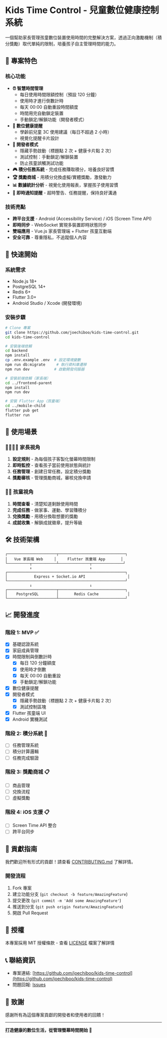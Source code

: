 # Kids Time Control - 兒童數位健康控制系統

一個幫助家長管理孩童數位裝置使用時間的完整解決方案，透過正向激勵機制（積分獎勵）取代單純的限制，培養孩子自主管理時間的能力。

## 🎯 專案特色

### 核心功能
- **⏰ 智慧時間管理**
  - 每日使用時間限額控制（預設 120 分鐘）
  - 使用時才進行倒數計時
  - 每天 00:00 自動重設時間額度
  - 時間用完自動鎖定裝置
  - 手動鎖定/解鎖功能（開發者模式）
- **💚 數位健康提醒**
  - 學齡前兒童 3C 使用建議（每日不超過 2 小時）
  - 視覺化提醒卡片設計
- **🔧 開發者模式**
  - 隱藏手勢啟動（標題點 2 次 + 健康卡片點 2 次）
  - 測試控制：手動鎖定/解鎖裝置
  - 防止孩童誤觸測試功能
- **🎮 積分任務系統** - 完成任務賺取積分，培養良好習慣
- **🏆 獎勵商城** - 用積分兌換虛擬/實體獎勵，激發動力
- **📊 數據統計分析** - 視覺化使用報表，掌握孩子使用習慣
- **🔔 即時通知提醒** - 超時警告、任務提醒，保持良好溝通

### 技術亮點
- **跨平台支援** - Android (Accessibility Service) / iOS (Screen Time API)
- **即時同步** - WebSocket 實現多裝置即時狀態同步
- **雙端應用** - Vue.js 家長管理端 + Flutter 孩童互動端
- **安全可靠** - 尊重隱私，不追蹤個人內容

## 🚀 快速開始

### 系統需求
- Node.js 18+
- PostgreSQL 14+
- Redis 6+
- Flutter 3.0+
- Android Studio / Xcode (開發環境)

### 安裝步驟

```bash
# Clone 專案
git clone https://github.com/joechiboo/kids-time-control.git
cd kids-time-control

# 安裝後端依賴
cd backend
npm install
cp .env.example .env  # 設定環境變數
npm run db:migrate     # 執行資料庫遷移
npm run dev           # 啟動開發伺服器

# 安裝前端依賴（家長端）
cd ../frontend-parent
npm install
npm run dev

# 安裝 Flutter App（孩童端）
cd ../mobile-child
flutter pub get
flutter run
```

## 📱 使用場景

### 👨‍👩‍👧‍👦 家長視角
1. **設定規則** - 為每個孩子客製化螢幕時間限制
2. **即時監控** - 查看孩子當前使用狀態與統計
3. **任務管理** - 創建日常任務，設定積分獎勵
4. **獎勵審核** - 管理獎勵商城，審核兌換申請

### 👦👧 孩童視角
1. **時間查看** - 清楚知道剩餘使用時間
2. **完成任務** - 做家事、運動、學習賺積分
3. **兌換獎勵** - 用積分換取想要的獎勵
4. **成就收集** - 解鎖成就徽章，提升等級

## 🛠️ 技術架構

```
┌──────────────────────┬──────────────────────────────┐
│   Vue 家長端 Web     │     Flutter 孩童端 App       │
└──────────┬───────────┴──────────────┬──────────────┘
           ↓                          ↓
┌─────────────────────────────────────────────────────┐
│            Express + Socket.io API                   │
└─────────────────────────────────────────────────────┘
           ↓                          ↓
┌──────────────────────┬──────────────────────────────┐
│    PostgreSQL        │       Redis Cache             │
└──────────────────────┴──────────────────────────────┘
```

## 📈 開發進度

### 階段 1: MVP ✅
- [x] 基礎認證系統
- [x] 家庭成員管理
- [x] 時間限制與倒數計時
  - [x] 每日 120 分鐘額度
  - [x] 使用時才倒數
  - [x] 每天 00:00 自動重設
  - [x] 手動鎖定/解鎖功能
- [x] 數位健康提醒
- [x] 開發者模式
  - [x] 隱藏手勢啟動（標題點 2 次 + 健康卡片點 2 次）
  - [x] 測試控制區塊
- [x] Flutter 孩童端 UI
- [x] Android 實機測試

### 階段 2: 積分系統 🚧
- [ ] 任務管理系統
- [ ] 積分計算邏輯
- [ ] 任務完成驗證

### 階段 3: 獎勵商城 📋
- [ ] 商品管理
- [ ] 兌換流程
- [ ] 虛擬獎勵

### 階段 4: iOS 支援 📋
- [ ] Screen Time API 整合
- [ ] 跨平台同步

## 🤝 貢獻指南

我們歡迎所有形式的貢獻！請查看 [CONTRIBUTING.md](CONTRIBUTING.md) 了解詳情。

### 開發流程
1. Fork 專案
2. 建立功能分支 (`git checkout -b feature/AmazingFeature`)
3. 提交更改 (`git commit -m 'Add some AmazingFeature'`)
4. 推送到分支 (`git push origin feature/AmazingFeature`)
5. 開啟 Pull Request

## 📄 授權

本專案採用 MIT 授權條款 - 查看 [LICENSE](LICENSE) 檔案了解詳情

## 📞 聯絡資訊

- 專案連結: [https://github.com/joechiboo/kids-time-control](https://github.com/joechiboo/kids-time-control)
- 問題回報: [Issues](https://github.com/joechiboo/kids-time-control/issues)

## 🙏 致謝

感謝所有為這個專案貢獻的開發者和使用者的回饋！

---

**打造健康的數位生活，從管理螢幕時間開始** 💚